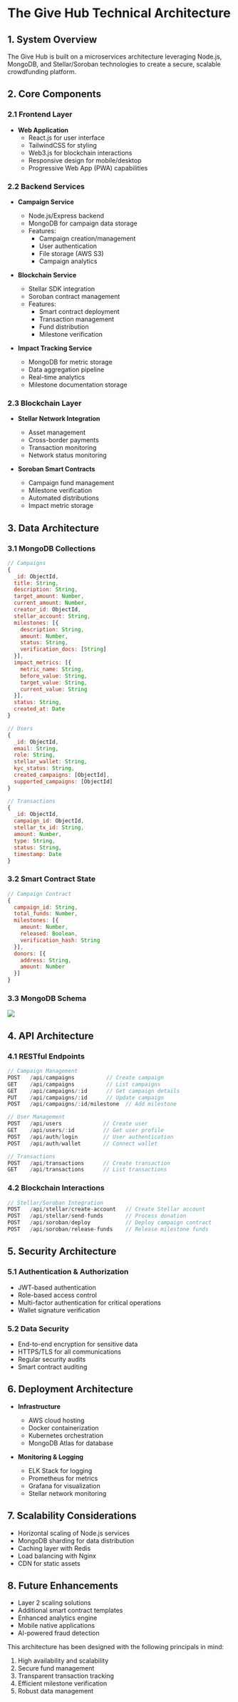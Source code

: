 # The Give Hub Technical Architecture

## 1. System Overview
The Give Hub is built on a microservices architecture leveraging Node.js, MongoDB, and Stellar/Soroban technologies to create a secure, scalable crowdfunding platform.

## 2. Core Components

### 2.1 Frontend Layer
- **Web Application**
  - React.js for user interface
  - TailwindCSS for styling
  - Web3.js for blockchain interactions
  - Responsive design for mobile/desktop
  - Progressive Web App (PWA) capabilities

### 2.2 Backend Services
- **Campaign Service**
  - Node.js/Express backend
  - MongoDB for campaign data storage
  - Features:
    * Campaign creation/management
    * User authentication
    * File storage (AWS S3)
    * Campaign analytics

- **Blockchain Service**
  - Stellar SDK integration
  - Soroban contract management
  - Features:
    * Smart contract deployment
    * Transaction management
    * Fund distribution
    * Milestone verification

- **Impact Tracking Service**
  - MongoDB for metric storage
  - Data aggregation pipeline
  - Real-time analytics
  - Milestone documentation storage

### 2.3 Blockchain Layer
- **Stellar Network Integration**
  - Asset management
  - Cross-border payments
  - Transaction monitoring
  - Network status monitoring

- **Soroban Smart Contracts**
  - Campaign fund management
  - Milestone verification
  - Automated distributions
  - Impact metric storage

## 3. Data Architecture

### 3.1 MongoDB Collections
```javascript
// Campaigns
{
  _id: ObjectId,
  title: String,
  description: String,
  target_amount: Number,
  current_amount: Number,
  creator_id: ObjectId,
  stellar_account: String,
  milestones: [{
    description: String,
    amount: Number,
    status: String,
    verification_docs: [String]
  }],
  impact_metrics: [{
    metric_name: String,
    before_value: String,
    target_value: String,
    current_value: String
  }],
  status: String,
  created_at: Date
}

// Users
{
  _id: ObjectId,
  email: String,
  role: String,
  stellar_wallet: String,
  kyc_status: String,
  created_campaigns: [ObjectId],
  supported_campaigns: [ObjectId]
}

// Transactions
{
  _id: ObjectId,
  campaign_id: ObjectId,
  stellar_tx_id: String,
  amount: Number,
  type: String,
  status: String,
  timestamp: Date
}
```

### 3.2 Smart Contract State
```javascript
// Campaign Contract
{
  campaign_id: String,
  total_funds: Number,
  milestones: [{
    amount: Number,
    released: Boolean,
    verification_hash: String
  }],
  donors: [{
    address: String,
    amount: Number
  }]
}
```

### 3.3 MongoDB Schema
![](charts/db-schema.svg)

## 4. API Architecture

### 4.1 RESTful Endpoints
```javascript
// Campaign Management
POST   /api/campaigns          // Create campaign
GET    /api/campaigns          // List campaigns
GET    /api/campaigns/:id      // Get campaign details
PUT    /api/campaigns/:id      // Update campaign
POST   /api/campaigns/:id/milestone  // Add milestone

// User Management
POST   /api/users             // Create user
GET    /api/users/:id         // Get user profile
POST   /api/auth/login        // User authentication
POST   /api/auth/wallet       // Connect wallet

// Transactions
POST   /api/transactions      // Create transaction
GET    /api/transactions      // List transactions
```

### 4.2 Blockchain Interactions
```javascript
// Stellar/Soroban Integration
POST   /api/stellar/create-account   // Create Stellar account
POST   /api/stellar/send-funds       // Process donation
POST   /api/soroban/deploy           // Deploy campaign contract
POST   /api/soroban/release-funds    // Release milestone funds
```

## 5. Security Architecture

### 5.1 Authentication & Authorization
- JWT-based authentication
- Role-based access control
- Multi-factor authentication for critical operations
- Wallet signature verification

### 5.2 Data Security
- End-to-end encryption for sensitive data
- HTTPS/TLS for all communications
- Regular security audits
- Smart contract auditing

## 6. Deployment Architecture
- **Infrastructure**
  - AWS cloud hosting
  - Docker containerization
  - Kubernetes orchestration
  - MongoDB Atlas for database

- **Monitoring & Logging**
  - ELK Stack for logging
  - Prometheus for metrics
  - Grafana for visualization
  - Stellar network monitoring

## 7. Scalability Considerations
- Horizontal scaling of Node.js services
- MongoDB sharding for data distribution
- Caching layer with Redis
- Load balancing with Nginx
- CDN for static assets

## 8. Future Enhancements
- Layer 2 scaling solutions
- Additional smart contract templates
- Enhanced analytics engine
- Mobile native applications
- AI-powered fraud detection

This architecture has been designed with the following principals in mind:

1. High availability and scalability
2. Secure fund management
3. Transparent transaction tracking
4. Efficient milestone verification
5. Robust data management


